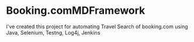 # Booking.comMDFramework
I've created this project for automating Travel Search of booking.com using Java, Selenium, Testng, Log4j, Jenkins
